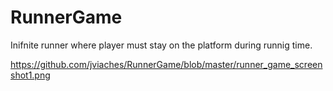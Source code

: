 # RunnerGame
Inifnite runner where player must stay on the platform during runnig time.

https://github.com/jviaches/RunnerGame/blob/master/runner_game_screenshot1.png
